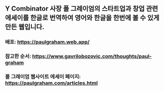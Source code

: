## Y Combinator 사장 폴 그레이엄의 스타트업과 창업 관련 에세이를 한글로 번역하여 영어와 한글을 한번에 볼 수 있게 만든 웹입니다.

### 배포: https://paulgraham.web.app/

### 참고한 순서: https://www.gavrilobozovic.com/thoughts/paul-graham

### 폴 그레이엄 웹사이트 에세이 페이지: https://paulgraham.com/articles.html
